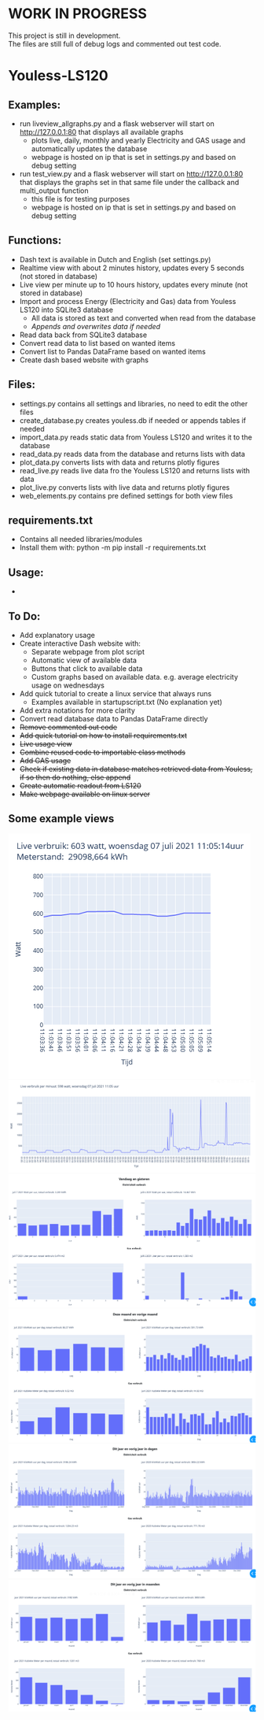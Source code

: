 # WORK IN PROGRESS
This project is still in development. \
The files are still full of debug logs and commented out test code.

# Youless-LS120

## Examples:
- run liveview_allgraphs.py and a flask webserver will start on http://127.0.0.1:80 that displays all available graphs
	- plots live, daily, monthly and yearly Electricity and GAS usage and automatically updates the database
	- webpage is hosted on ip that is set in settings.py and based on debug setting	
- run test_view.py and a flask webserver will start on http://127.0.0.1:80 that displays the graphs set in that same file under the callback and multi_output function
	- this file is for testing purposes
	- webpage is hosted on ip that is set in settings.py and based on debug setting

## Functions:
 - Dash text is available in Dutch and English (set settings.py)
 - Realtime view with about 2 minutes history, updates every 5 seconds (not stored in database)
 - Live view per minute up to 10 hours history, updates every minute (not stored in database)
 - Import and process Energy (Electricity and Gas) data from Youless LS120 into SQLite3 database 
	- All data is stored as text and converted when read from the database
	- *Appends and overwrites data if needed*
 - Read data back from SQLite3 database
 - Convert read data to list based on wanted items
 - Convert list to Pandas DataFrame based on wanted items
 - Create dash based website with graphs
 
## Files:
 - settings.py contains all settings and libraries, no need to edit the other files
 - create_database.py creates youless.db if needed or appends tables if needed
 - import_data.py reads static data from Youless LS120 and writes it to the database
 - read_data.py reads data from the database and returns lists with data
 - plot_data.py converts lists with data and returns plotly figures 
 - read_live.py reads live data fro the Youless LS120 and returns lists with data
 - plot_live.py converts lists with live data and returns plotly figures
 - web_elements.py contains pre defined settings for both view files 

## requirements.txt
 - Contains all needed libraries/modules
 - Install them with: python -m pip install -r requirements.txt

## Usage:
 - 

## To Do:
 - Add explanatory usage
 - Create interactive Dash website with:
	- Separate webpage from plot script
	- Automatic view of available data
	- Buttons that click to available data
	- Custom graphs based on available data. e.g. average electricity usage on wednesdays
 - Add quick tutorial to create a linux service that always runs
	- Examples available in startupscript.txt (No explanation yet)
 - Add extra notations for more clarity
 - Convert read database data to Pandas DataFrame directly
 - ~~Remove commented out code~~
 - ~~Add quick tutorial on how to install requirements.txt~~
 - ~~Live usage view~~
 - ~~Combine reused code to importable class methods~~
 - ~~Add GAS usage~~
 - ~~Check if existing data in database matches retrieved data from Youless, if so then do nothing, else append~~
 - ~~Create automatic readout from LS120~~
 - ~~Make webpage available on linux server~~
 
 
## Some example views
![Realtime view](docs/liverealtime.png)\
![Live per minute](docs/liveminutes10hrs.png)\
![Day overview](docs/day.png)\
![Month overview](docs/month.png)\
![Year per day overview](docs/yeardays.png)\
![Year per month overview](docs/yearmonths.png)
